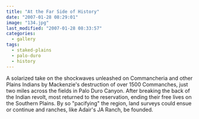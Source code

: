 ```yaml
---
title: "At the Far Side of History"
date: "2007-01-28 08:29:01"
image: "134.jpg"
last_modified: "2007-01-28 08:33:57"
categories:
  - gallery
tags:
  - staked-plains
  - palo-duro
  - history
---
```


A solarized take on the shockwaves unleashed on Commancheria and other Plains Indians by Mackenzie's destruction of over 1500 Commanches, just two miles across the fields in Palo Duro Canyon. After breaking the back of the Indian revolt, most returned to the reservation, ending their free lives on the Southern Plains. By so "pacifying" the region, land surveys could ensue or continue and ranches, like Adair's JA Ranch, be founded.
